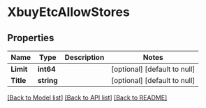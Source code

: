 # XbuyEtcAllowStores

## Properties
Name | Type | Description | Notes
------------ | ------------- | ------------- | -------------
**Limit** | **int64** |  | [optional] [default to null]
**Title** | **string** |  | [optional] [default to null]

[[Back to Model list]](../README.md#documentation-for-models) [[Back to API list]](../README.md#documentation-for-api-endpoints) [[Back to README]](../README.md)

